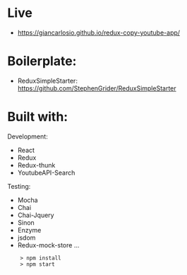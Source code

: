 # Live
- https://giancarlosio.github.io/redux-copy-youtube-app/

# Boilerplate:
 - ReduxSimpleStarter: https://github.com/StephenGrider/ReduxSimpleStarter
 
# Built with:
Development:
- React
- Redux
- Redux-thunk
- YoutubeAPI-Search

Testing:
- Mocha
- Chai
- Chai-Jquery
- Sinon
- Enzyme
- jsdom
- Redux-mock-store
...
```
	> npm install
	> npm start
```
